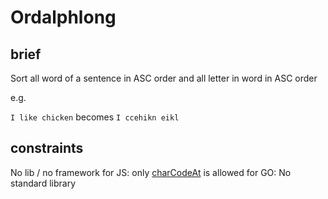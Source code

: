 # Ordalphlong

## brief

Sort all word of a sentence in ASC order and all letter in word in ASC order

e.g.

`I like chicken` becomes `I ccehikn eikl`

## constraints


No lib / no framework
for JS: only [charCodeAt](https://developer.mozilla.org/fr/docs/Web/JavaScript/Reference/Objets_globaux/String/charCodeAt) is allowed
for GO: No standard library
